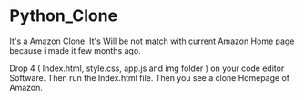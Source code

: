 # Python_Clone
It's a Amazon Clone. It's Will be not match with current Amazon Home page because i made it few months ago. 

Drop 4 ( Index.html, style.css, app.js and img folder ) on your code editor Software. Then run the Index.html file. Then you see a clone Homepage of Amazon.

